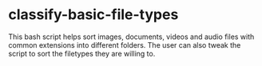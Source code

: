 # classify-basic-file-types
This bash script helps sort images, documents, videos and audio files with common extensions into different folders. The user can also tweak the script to sort the filetypes they are willing to.
